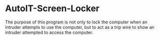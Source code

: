 # AutoIT-Screen-Locker
The purpose of this program is not only to lock the computer when an intruder attempts to use the computer, but to act as a trip wire to show an intruder attempted to access the computer.
